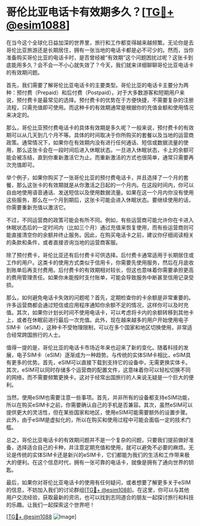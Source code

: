 # 哥伦比亚电话卡有效期多久？[[TG💪+ @esim1088](https://t.me/s/esim1088)]

在当今这个全球化日益加深的世界里，旅行和工作都变得越来越频繁。无论你是去哥伦比亚旅游还是长期居住，拥有一张当地的电话卡都是必不可少的。然而，当你准备购买哥伦比亚的电话卡时，是否曾经被“有效期”这个问题困扰过呢？这张卡到底能用多久？会不会一不小心就失效了？今天，我们就来详细聊聊哥伦比亚电话卡的有效期问题。

首先，我们需要了解哥伦比亚电话卡的主要类型。哥伦比亚的电话卡主要分为两种：预付费（Prepaid）和后付费（Postpaid）。对于大多数游客和短期用户来说，预付费卡是最常见的选择。预付费卡的优势在于方便快捷，不需要复杂的注册流程，只需充值即可使用。而这种卡的有效期通常是根据你的充值金额和使用情况来决定的。

那么，哥伦比亚预付费电话卡的具体有效期是多久呢？一般来说，预付费卡的有效期可以从几天到几个月不等。具体的时间取决于你所购买的套餐以及当地的运营商政策。通常情况下，如果你在有效期内没有进行任何通话、短信或数据流量的使用，那么这张卡会在一段时间后进入休眠状态。一旦进入休眠状态，卡上的余额可能会被冻结，直到你重新激活它为止。而重新激活的方式也很简单，通常只需要再次充值即可。

举个例子，如果你购买了一张哥伦比亚的预付费电话卡，并且选择了一个月的套餐，那么这张卡的有效期就是从你激活之日起的一个月内。在这段时间内，你可以自由地使用语音通话、发送短信以及使用数据流量。如果在这一个月内你没有使用这些服务，那么在一个月到期后，这张卡可能会进入休眠状态。要继续使用的话，你需要重新充值以激活它。

不过，不同运营商的政策可能会有所不同。例如，有些运营商可能允许你在卡进入休眠状态后的一定时间内（比如三个月）通过充值来恢复使用，而有些运营商则可能直接清空你的余额并终止服务。因此，在购买电话卡之前，建议你仔细阅读相关的条款和条件，或者直接咨询当地的运营商客服。

除了预付费卡，哥伦比亚还有后付费卡可供选择。后付费卡通常适用于长期居住或工作的用户。这类卡的使用方式类似于信用卡，你需要先使用服务，然后在月底收到账单后再支付费用。后付费卡的有效期相对较长，但这也意味着你需要承担更高的费用管理责任。如果你未能按时支付账单，可能会导致服务中断甚至信用记录受损。

那么，如何避免电话卡失效的问题呢？首先，定期检查你的卡余额是非常重要的。许多运营商都会通过短信或应用程序通知你余额不足的情况，这样你可以及时充值。其次，如果你计划长时间不使用电话卡，可以考虑将卡内的余额转移到其他卡上，或者在休眠前进行最后一次充值。此外，现在越来越多的用户开始使用电子SIM卡（eSIM），这种卡不受物理限制，可以在多个国家和地区切换使用，非常适合经常跨国旅行的人士。

值得一提的是，哥伦比亚的电话卡市场近年来也迎来了新的变化。随着科技的发展，电子SIM卡（eSIM）逐渐成为一种趋势。与传统的实体SIM卡相比，eSIM具有更多的优势。首先，eSIM可以直接下载到支持它的设备中，无需更换实体卡。其次，eSIM可以同时存储多个运营商的配置文件，这意味着你可以轻松切换不同的网络，而不需要频繁更换卡。这对于经常出国旅行的人来说无疑是一个巨大的便利。

当然，使用eSIM也需要注意一些事项。首先，并非所有的设备都支持eSIM功能，所以在购买eSIM卡之前，你需要确认自己的手机是否兼容。其次，虽然eSIM可以提供更大的灵活性，但在某些国家和地区，使用eSIM可能需要额外的设置步骤。此外，由于eSIM是虚拟化的，所以在购买和使用过程中可能会面临一定的技术门槛。

总之，哥伦比亚电话卡的有效期问题并不是一个复杂的问题，只要我们提前做好准备，选择适合自己的卡种，并注意定期充值和使用，就可以避免不必要的麻烦。无论是传统的实体SIM卡还是新兴的eSIM卡，它们都能为我们的生活和工作带来极大的便利。在这个信息时代，拥有一张可靠的电话卡，就像是拥有了通向世界的钥匙。

最后，如果你对哥伦比亚电话卡的使用有任何疑问，或者想要了解更多关于eSIM的信息，不妨加入我们的讨论群组[[TG💪+ @esim1088](https://t.me/s/esim1088)]。在这里，你可以与其他用户交流经验，获取最新的资讯，也可以找到志同道合的朋友一起探讨旅行和科技的乐趣。让我们一起探索这个世界吧！

[[TG💪+ @esim1088](https://t.me/s/esim1088) ![Image](https://i.postimg.cc/4NQfJmqS/Snipaste-2025-05-13-00-14-12.png)]
